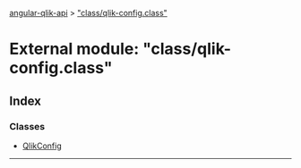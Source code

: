 [angular-qlik-api](../README.md) > ["class/qlik-config.class"](../modules/_class_qlik_config_class_.md)

# External module: "class/qlik-config.class"

## Index

### Classes

* [QlikConfig](../classes/_class_qlik_config_class_.qlikconfig.md)

---

